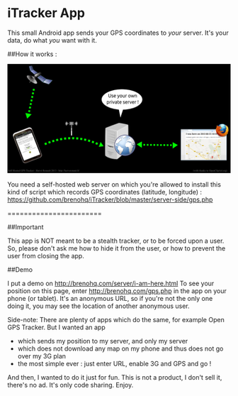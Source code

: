 iTracker App
=======================

This small Android app sends your GPS coordinates to *your* server. It's your data, do what *you* want with it.

##How it works :

![how it works.png](how-it-works.png)

You need a self-hosted web server on which you're allowed to install this kind of script which records GPS coordinates (latitude, longitude) : https://github.com/brenohq/iTracker/blob/master/server-side/gps.php

=======================

##Important

This app is NOT meant to be a stealth tracker, or to be forced upon a user. So, please don't ask me how to hide it from the user, or how to prevent the user from closing the app.

##Demo

I put a demo on http://brenohq.com/server/i-am-here.html
To see your position on this page, enter http://brenohq.com/gps.php in the app on your phone (or tablet). It's an anonymous URL, so if you're not the only one doing it, you may see the location of another anonymous user.

Side-note: There are plenty of apps which do the same, for example Open GPS Tracker. But I wanted an app
* which sends my position to my server, and only my server
* which does not download any map on my phone and thus does not go over my 3G plan
* the most simple ever : just enter URL, enable 3G and GPS and go !

And then, I wanted to do it just for fun. This is not a product, I don't sell it, there's no ad. It's only code sharing. Enjoy.

